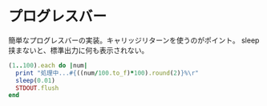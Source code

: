 # プログレスバー

簡単なプログレスバーの実装。キャリッジリターンを使うのがポイント。
sleep 挟まないと、標準出力に何も表示されない。

```ruby
(1..100).each do |num|
  print "処理中...#{((num/100.to_f)*100).round(2)}%\r"
  sleep(0.01)
  STDOUT.flush
end
```
